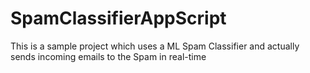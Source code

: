 # SpamClassifierAppScript
This is a sample project which uses a ML Spam Classifier and actually sends incoming emails to the Spam in real-time
